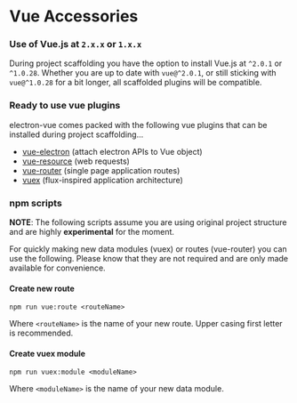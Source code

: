 # Vue Accessories

### Use of Vue.js at `2.x.x` or `1.x.x`
During project scaffolding you have the option to install Vue.js at `^2.0.1` or `^1.0.28`. Whether you are up to date with `vue@^2.0.1`, or still sticking with `vue@^1.0.28` for a bit longer, all scaffolded plugins will be compatible.

### Ready to use vue plugins
electron-vue comes packed with the following vue plugins that can be installed during project scaffolding...
  * [vue-electron](https://github.com/SimulatedGREG/vue-electron) (attach electron APIs to Vue object)
  * [vue-resource](https://github.com/vuejs/vue-resource) (web requests)
  * [vue-router](https://github.com/vuejs/vue-router) (single page application routes)
  * [vuex](https://github.com/vuejs/vuex) (flux-inspired application architecture)

### npm scripts
**NOTE**: The following scripts assume you are using original project structure and are highly **experimental** for the moment.

For quickly making new data modules (vuex) or routes (vue-router) you can use the following. Please know that they are not required and are only made available for convenience.

#### Create new route
```
npm run vue:route <routeName>
```
Where `<routeName>` is the name of your new route. Upper casing first letter is recommended.

#### Create vuex module
```
npm run vuex:module <moduleName>
```
Where `<moduleName>` is the name of your new data module.
